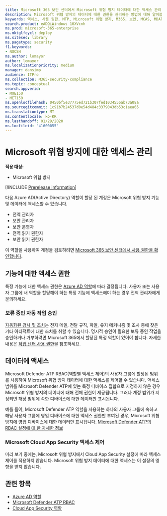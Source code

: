 ```yaml
---
title: Microsoft 365 보안 센터에서 Microsoft 위협 방지 데이터에 대한 액세스 관리
description: Microsoft 위협 방지의 데이터에 대한 권한을 관리하는 방법에 대해 알아봅니다.
keywords: 액세스, 사용 권한, MTP, Microsoft 위협 방지, M365, 보안, MCAS, MDATP, 클라우드 앱 보안, Microsoft Defender Advanced Threat Protection, 범위, 범위 지정, RBAC
search.product: eADQiWindows 10XVcnh
ms.prod: microsoft-365-enterprise
ms.mktglfcycl: deploy
ms.sitesec: library
ms.pagetype: security
f1.keywords:
- NOCSH
ms.author: lomayor
author: lomayor
ms.localizationpriority: medium
manager: dansimp
audience: ITPro
ms.collection: M365-security-compliance
ms.topic: conceptual
search.appverid:
- MOE150
- MET150
ms.openlocfilehash: 0450bf5e37775ed721b307fed1034556ab73a08a
ms.sourcegitcommit: 1c91b7b24537d0e54d484c3379043db53c1aea65
ms.translationtype: MT
ms.contentlocale: ko-KR
ms.lasthandoff: 01/29/2020
ms.locfileid: "41600055"
---
```

# <a name="manage-access-to-microsoft-threat-protection"></a>Microsoft 위협 방지에 대한 액세스 관리

**적용 대상:**
- Microsoft 위협 방지

[!INCLUDE [Prerelease information](../includes/prerelease.md)]

다음 Azure AD(Active Directory) 역할이 할당 된 계정은 Microsoft 위협 방지 기능 및 데이터에 액세스할 수 있습니다.
- 전역 관리자
- 보안 관리자
- 보안 운영자
- 전역 읽기 권한자
- 보안 읽기 권한자

이 역할을 사용하여 계정을 검토하려면 [Microsoft 365 보안 센터에서 사용 권한을 확인합니다](https://security.microsoft.com/permissions).

## <a name="access-to-functionality"></a>기능에 대한 액세스 권한
특정 기능에 대한 액세스 권한은 [Azure AD 역할](https://docs.microsoft.com/azure/active-directory/users-groups-roles/directory-assign-admin-roles)에 따라 결정됩니다. 사용자 또는 사용자 그룹에 새 역할을 할당해야 하는 특정 기능에 액세스해야 하는 경우 전역 관리자에게 문의하세요.

### <a name="approve-pending-automated-tasks"></a>보류 중인 자동 작업 승인
[자동화된 검사 및 조치](mtp-autoir-actions.md)는 전자 메일, 전달 규칙, 파일, 유지 메커니즘 및 조사 중에 찾은 기타 아티팩트에 대한 조치를 취할 수 있습니다. 명시적 승인이 필요한 보류 중인 작업을 승인하거나 거부하려면 Microsoft 365에서 할당된 특정 역할이 있어야 합니다. 자세한 내용은 [작업 센터 사용 권한](mtp-action-center.md#required-permissions-for-action-center-tasks)을 참조하세요.

## <a name="access-to-data"></a>데이터에 액세스
Microsoft Defender ATP RBAC(역할별 액세스 제어)의 사용자 그룹에 할당된 범위를 사용하여 Microsoft 위협 방지 데이터에 대한 액세스를 제어할 수 있습니다. 액세스 범위를 Microsoft Defender ATP에 있는 특정 디바이스 집합으로 지정하지 않은 경우 Microsoft 위협 방지의 데이터에 대해 전체 권한이 제공됩니다. 그러나 계정 범위가 지정되면 해당 범위에 속한 디바이스에 대한 데이터만 표시됩니다.

예를 들어, Microsoft Defender ATP 역할을 사용하는 하나의 사용자 그룹에 속하고 해당 사용자 그룹에 영업 디바이스에 대한 액세스 권한만 부여된 경우, Microsoft 위협 방지에 영업 디바이스에 대한 데이터만 표시됩니다. [Microsoft Defender ATP의 RBAC 설정에 대 한 자세한 정보](https://docs.microsoft.com/windows/security/threat-protection/microsoft-defender-atp/rbac)

### <a name="microsoft-cloud-app-security-access-controls"></a>Microsoft Cloud App Security 액세스 제어
미리 보기 중에는, Microsoft 위협 방지에서 Cloud App Security 설정에 따라 액세스 제어를 적용하지 않습니다. Microsoft 위협 방지 데이터에 대한 액세스는 이 설정의 영향을 받지 않습니다.

## <a name="related-topics"></a>관련 항목

- [Azure AD 역할](https://docs.microsoft.com/azure/active-directory/users-groups-roles/directory-assign-admin-roles)
- [Microsoft Defender ATP RBAC](https://docs.microsoft.com/windows/security/threat-protection/microsoft-defender-atp/rbac)
- [Cloud App Security 역할](https://docs.microsoft.com/cloud-app-security/manage-admins)